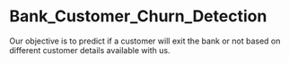 # Bank_Customer_Churn_Detection
Our objective is to predict if a customer will exit the bank or not based on different customer details available with us.
